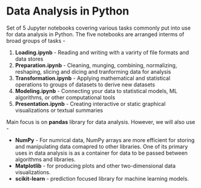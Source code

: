 # Data Analysis in Python

Set of 5 Jupyter notebooks covering various tasks commonly put into use for data analysis in Python.
The five notebooks are arranged interms of broad groups of tasks - 

1. **Loading.ipynb** - Reading and writing with a varirty of file formats and data stores
2. **Preparation.ipynb** - Cleaning, munging, combining, normalizing, reshaping, slicing and dicing and tranforming data for analysis
3. **Transformation.ipynb** - Applying mathematical and statistical operations to groups of datasets to derive new datasets
4. **Modeling.ipynb** - Connecting your data to statistical models, ML algorithms, or other computational tools
5. **Presentation.ipynb** - Creating interactive or static graphical visualizations or textual summaries

Main focus is on **pandas** library for data analysis. However, we will also use - 
* **NumPy** - For numrical data, NumPy arrays are more efficient for storing and manipulating data comapred to other libraries. One of its primary uses in data analysis is as a container for data to be passed between algorithms and libraries.
* **Matplotlib** - for producing plots and other two-dimensional data visualizations.
* **scikit-learn** - prediction focused library for machine learning models.

